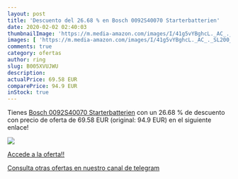 ```yaml
---
layout: post
title: 'Descuento del 26.68 % en Bosch 0092S40070 Starterbatterien'
date: 2020-02-02 02:40:03
thumbnailImage: 'https://m.media-amazon.com/images/I/41g5vYBghcL._AC_._SL200_.jpg'
images: [ 'https://m.media-amazon.com/images/I/41g5vYBghcL._AC_._SL200_.jpg' ]
comments: true
category: ofertas
author: ring
slug: B005XVUJWU
description:
actualPrice: 69.58 EUR
comparePrice: 94.9 EUR
inStock: true
---
```


Tienes [Bosch 0092S40070 Starterbatterien](https://www.amazon.com/dp/B005XVUJWU/?tag=redken08-20) con un 26.68 % de descuento con precio de oferta de 69.58 EUR (original: 94.9 EUR) en el siguiente enlace!

[![](https://m.media-amazon.com/images/I/41g5vYBghcL._AC_._SL200_.jpg)](https://www.amazon.com/dp/B005XVUJWU/?tag=redken08-20)

[Accede a la oferta!!](https://www.amazon.com/dp/B005XVUJWU/?tag=redken08-20)

[Consulta otras ofertas en nuestro canal de telegram](https://t.me/s/ofertas25)
